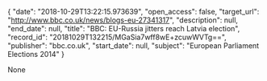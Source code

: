 {
  "date": "2018-10-29T13:22:15.973639", 
  "open_access": false, 
  "target_url": "http://www.bbc.co.uk/news/blogs-eu-27341317", 
  "description": null, 
  "end_date": null, 
  "title": "BBC:  EU-Russia jitters reach Latvia election", 
  "record_id": "20181029T132215/MGaSia7wff8wE+zcuwWVTg==", 
  "publisher": "bbc.co.uk", 
  "start_date": null, 
  "subject": "European Parliament Elections 2014"
}

None